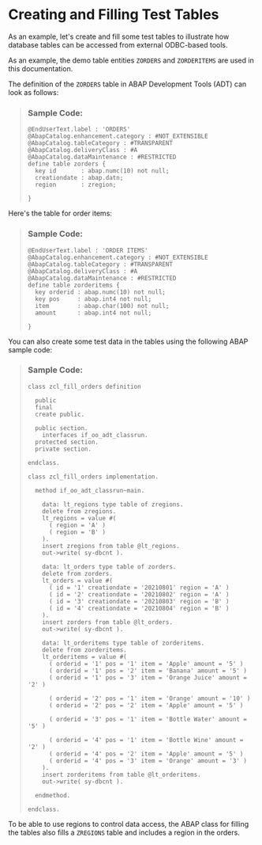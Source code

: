 <!-- loioa8894785198b450e88a31205a2f67fd1 -->

# Creating and Filling Test Tables

As an example, let's create and fill some test tables to illustrate how database tables can be accessed from external ODBC-based tools.

As an example, the demo table entities `ZORDERS` and `ZORDERITEMS` are used in this documentation.

The definition of the `ZORDERS` table in ABAP Development Tools \(ADT\) can look as follows:

> ### Sample Code:  
> ```
> @EndUserText.label : 'ORDERS'
> @AbapCatalog.enhancement.category : #NOT_EXTENSIBLE
> @AbapCatalog.tableCategory : #TRANSPARENT
> @AbapCatalog.deliveryClass : #A
> @AbapCatalog.dataMaintenance : #RESTRICTED
> define table zorders {
>   key id       : abap.numc(10) not null;
>   creationdate : abap.datn;
>   region       : zregion;
> 
> }
> 
> ```

Here's the table for order items:

> ### Sample Code:  
> ```
> @EndUserText.label : 'ORDER ITEMS'
> @AbapCatalog.enhancement.category : #NOT_EXTENSIBLE
> @AbapCatalog.tableCategory : #TRANSPARENT
> @AbapCatalog.deliveryClass : #A
> @AbapCatalog.dataMaintenance : #RESTRICTED
> define table zorderitems {
>   key orderid : abap.numc(10) not null;
>   key pos     : abap.int4 not null;
>   item        : abap.char(100) not null;
>   amount      : abap.int4 not null;
> 
> }
> 
> ```

You can also create some test data in the tables using the following ABAP sample code:

> ### Sample Code:  
> ```
> class zcl_fill_orders definition
> 
>   public
>   final
>   create public.
> 
>   public section.
>     interfaces if_oo_adt_classrun.
>   protected section.
>   private section.
> 
> endclass.
> 
> class zcl_fill_orders implementation.
> 
>   method if_oo_adt_classrun~main.
> 
>     data: lt_regions type table of zregions.
>     delete from zregions.
>     lt_regions = value #(
>       ( region = 'A' )
>       ( region = 'B' )
>     ).
>     insert zregions from table @lt_regions.
>     out->write( sy-dbcnt ).
> 
>     data: lt_orders type table of zorders.
>     delete from zorders.
>     lt_orders = value #(
>       ( id = '1' creationdate = '20210801' region = 'A' )
>       ( id = '2' creationdate = '20210802' region = 'A' )
>       ( id = '3' creationdate = '20210803' region = 'B' )
>       ( id = '4' creationdate = '20210804' region = 'B' )
>     ).
>     insert zorders from table @lt_orders.
>     out->write( sy-dbcnt ).
> 
>     data: lt_orderitems type table of zorderitems.
>     delete from zorderitems.
>     lt_orderitems = value #(
>       ( orderid = '1' pos = '1' item = 'Apple' amount = '5' )
>       ( orderid = '1' pos = '2' item = 'Banana' amount = '5' )
>       ( orderid = '1' pos = '3' item = 'Orange Juice' amount = '2' )
> 
>       ( orderid = '2' pos = '1' item = 'Orange' amount = '10' )
>       ( orderid = '2' pos = '2' item = 'Apple' amount = '5' )
> 
>       ( orderid = '3' pos = '1' item = 'Bottle Water' amount = '5' )
> 
>       ( orderid = '4' pos = '1' item = 'Bottle Wine' amount = '2' )
>       ( orderid = '4' pos = '2' item = 'Apple' amount = '5' )
>       ( orderid = '4' pos = '3' item = 'Orange' amount = '3' )
>     ).
>     insert zorderitems from table @lt_orderitems.
>     out->write( sy-dbcnt ).
> 
>   endmethod.
> 
> endclass.
> 
> ```

To be able to use regions to control data access, the ABAP class for filling the tables also fills a `ZREGIONS` table and includes a region in the orders.

